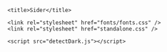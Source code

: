 
<html>
  <head>
    <meta charset="UTF-8" />
    <meta name="viewport" content="width=device-width, initial-scale=1.0" />
    <meta name="google" content="notranslate" />
    <base target="_blank" />

    <title>Sider</title>

    <link rel="stylesheet" href="fonts/fonts.css" />
    <link rel="stylesheet" href="standalone.css" />

    <script src="detectDark.js"></script>
  </head>

  <body>
    <div id="root"></div>
    <script type="module" src="standalone.js"></script>
  </body>
</html>
